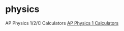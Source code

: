 # physics
AP Physics 1/2/C Calculators
<a href="https://justclaner.github.io/physics/app1.html">AP Physics 1 Calculators</a>
